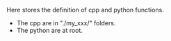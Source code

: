 
Here stores the definition of cpp and python functions.  
* The cpp are in "./my_xxx/" folders.  
* The python are at root.  


